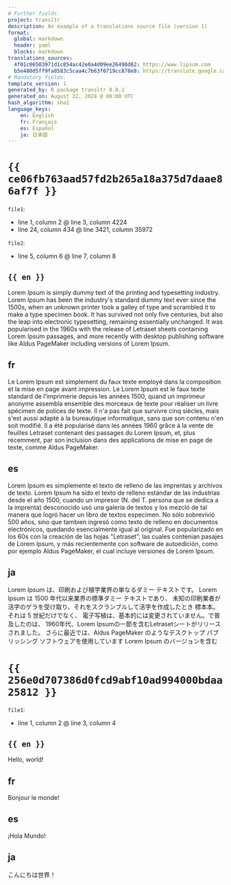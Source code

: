 ```yaml
---
# Further fields.
project: transltr
description: An example of a translations source file (version 1)
format:
  global: markdown
  header: yaml
  blocks: markdown
translations_sources:
  4f01c06503971d1c854ac42e0a4d09ee26498d82: https://www.lipsum.com
  b5e480d5ff9fa8583c5caa4c7b63f0719cc878e8: https://translate.google.ca
# Mandatory fields.
template_version: 1
generated_by: R package transltr 0.0.1
generated_on: August 22, 2024 @ 08:00 UTC
hash_algorithm: sha1
language_keys:
    en: English
    fr: Français
    es: Español
    ja: 日本語
---
```


# `{{ ce06fb763aad57fd2b265a18a375d7daae86af7f }}`

`file1`:
  - line  1, column   2 @ line    3, column  4224
  - line 24, column 434 @ line 3421, column 35972

`file2`:
  - line 5, column 6 @ line 7, column 8

## `{{ en }}`

Lorem Ipsum is simply dummy text of the printing and typesetting industry.
Lorem Ipsum has been the industry's standard dummy text ever since the 1500s,
when an unknown printer took a galley of type and scrambled it to make a type
specimen book. It has survived not only five centuries, but also the leap into
electronic typesetting, remaining essentially unchanged. It was popularised in
the 1960s with the release of Letraset sheets containing Lorem Ipsum passages,
and more recently with desktop publishing software like Aldus PageMaker
including versions of Lorem Ipsum.

## fr

Le Lorem Ipsum est simplement du faux texte employé dans la composition et la
mise en page avant impression. Le Lorem Ipsum est le faux texte standard de
l'imprimerie depuis les années 1500, quand un imprimeur anonyme assembla
ensemble des morceaux de texte pour réaliser un livre spécimen de polices de
texte. Il n'a pas fait que survivre cinq siècles, mais s'est aussi adapté à la
bureautique informatique, sans que son contenu n'en soit modifié. Il a été
popularisé dans les années 1960 grâce à la vente de feuilles Letraset contenant
des passages du Lorem Ipsum, et, plus récemment, par son inclusion dans des
applications de mise en page de texte, comme Aldus PageMaker.

## es

Lorem Ipsum es simplemente el texto de relleno de las imprentas y archivos de
texto. Lorem Ipsum ha sido el texto de relleno estándar de las industrias desde
el año 1500, cuando un impresor (N. del T. persona que se dedica a la imprenta)
desconocido usó una galería de textos y los mezcló de tal manera que logró
hacer un libro de textos especimen. No sólo sobrevivió 500 años, sino que
tambien ingresó como texto de relleno en documentos electrónicos, quedando
esencialmente igual al original. Fue popularizado en los 60s con la creación de
las hojas "Letraset", las cuales contenian pasajes de Lorem Ipsum, y más
recientemente con software de autoedición, como por ejemplo Aldus PageMaker, el
cual incluye versiones de Lorem Ipsum.

## ja

Lorem Ipsum は、印刷および植字業界の単なるダミー テキストです。
Lorem Ipsum は 1500 年代以来業界の標準ダミー テキストであり、
未知の印刷業者が活字のゲラを受け取り、それをスクランブルして活字を作成したとき
標本本。それは 5 世紀だけでなく、
電子写植は、基本的には変更されていません。で普及したのは、
1960年代、Lorem Ipsumの一節を含むLetrasetシートがリリースされました。
さらに最近では、Aldus PageMaker のようなデスクトップ パブリッシング ソフトウェアを使用しています
Lorem Ipsum のバージョンを含む

# `{{ 256e0d707386d0fcd9abf10ad994000bdaa25812 }}`

`file1`:
  - line 1, column 2 @ line 3, column 4

## `{{ en }}`

Hello, world!

## fr

Bonjour le monde!

## es

¡Hola Mundo!

## ja

こんにちは世界！
